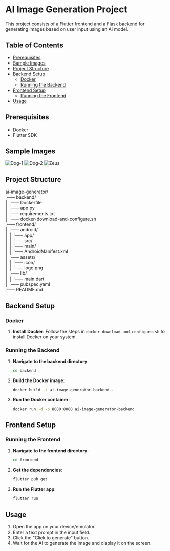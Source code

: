 # AI Image Generation Project

This project consists of a Flutter frontend and a Flask backend for generating images based on user input using an AI model.

## Table of Contents

- [Prerequisites](#prerequisites)
- [Sample Images](#sample-images)
- [Project Structure](#project-structure)
- [Backend Setup](#backend-setup)
  - [Docker](#docker)
  - [Running the Backend](#running-the-backend)
- [Frontend Setup](#frontend-setup)
  - [Running the Frontend](#running-the-frontend)
- [Usage](#usage)
  

## Prerequisites

- Docker
- Flutter SDK

## Sample Images

![Dog-1](https://github.com/amith0206/AI_Image_Generator/blob/main/asset/dog-1.png)
![Dog-2](https://github.com/amith0206/AI_Image_Generator/blob/main/asset/dog-2.png)
![Zeus](https://github.com/amith0206/AI_Image_Generator/blob/main/asset/zeus.png)

## Project Structure
ai-image-generator/ <br>
├── backend/ <br>
│ ├── Dockerfile <br>
│ ├── app.py <br>
│ ├── requirements.txt <br>
│ ├── docker-download-and-configure.sh <br>
├── frontend/ <br>
│ ├── android/ <br>
│ │ └── app/ <br>
│ │ └── src/ <br>
│ │ └── main/ <br>
│ │ └── AndroidManifest.xml <br>
│ ├── assets/ <br>
│ │ └── icon/ <br>
│ │ └── logo.png <br>
│ ├── lib/ <br>
│ │ └── main.dart <br> 
│ ├── pubspec.yaml <br>
├── README.md


## Backend Setup

### Docker

1. **Install Docker**: Follow the steps in `docker-download-and-configure.sh` to install Docker on your system.

### Running the Backend

1. **Navigate to the backend directory**:
    ```sh
    cd backend
    ```

2. **Build the Docker image**:
    ```sh
    docker build -t ai-image-generator-backend .
    ```

3. **Run the Docker container**:
    ```sh
    docker run -d -p 8080:8080 ai-image-generator-backend
    ```

## Frontend Setup

### Running the Frontend

1. **Navigate to the frontend directory**:
    ```sh
    cd frontend
    ```

2. **Get the dependencies**:
    ```sh
    flutter pub get
    ```

3. **Run the Flutter app**:
    ```sh
    flutter run
    ```

## Usage

1. Open the app on your device/emulator.
2. Enter a text prompt in the input field.
3. Click the "Click to generate" button.
4. Wait for the AI to generate the image and display it on the screen.






